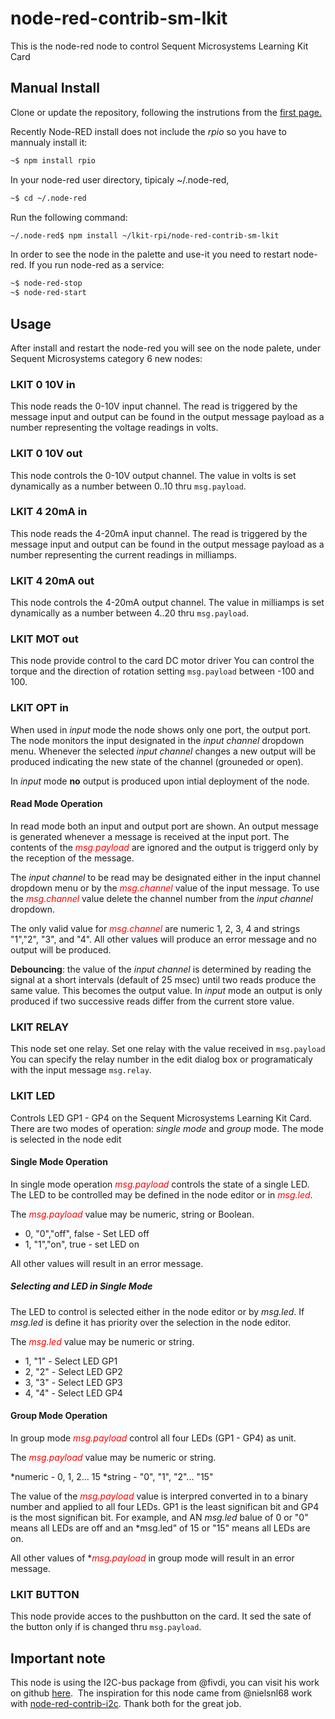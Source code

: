 # node-red-contrib-sm-lkit

This is the node-red node to control Sequent Microsystems Learning Kit Card

## Manual Install

Clone or update the repository, following the instrutions from the [first page.](https://github.com/SequentMicrosystems/lkit-rpi)

Recently Node-RED install does not include the *rpio* so you have to mannualy install it:

```bash
~$ npm install rpio
```

In your node-red user directory, tipicaly ~/.node-red,

```bash
~$ cd ~/.node-red
```

Run the following command:

```bash
~/.node-red$ npm install ~/lkit-rpi/node-red-contrib-sm-lkit
```

In order to see the node in the palette and use-it you need to restart node-red. If you run node-red as a service:
 ```bash
 ~$ node-red-stop
 ~$ node-red-start
 ```

## Usage

After install and restart the node-red you will see on the node palete, under Sequent Microsystems category 6 new nodes:

### LKIT 0 10V in

This node reads the 0-10V input channel.
The read is triggered by the message input and output can be found in the output message payload as a number representing the voltage readings in volts.

### LKIT 0 10V out

This node controls the 0-10V output channel.
The value in volts is set dynamically as a number between 0..10 thru ```msg.payload```.

### LKIT 4 20mA in

This node reads the 4-20mA input channel. 
The read is triggered by the message input and output can be found in the output message payload as a number representing the current readings in milliamps.

### LKIT 4 20mA out

This node controls the 4-20mA output channel.
The value in milliamps is set dynamically as a number between 4..20 thru ```msg.payload```.

### LKIT MOT out

This node provide control to the card DC motor driver
You can control the torque and the direction of rotation setting ```msg.payload``` between -100 and 100.

### LKIT OPT in

When used in _input_ mode the node shows only one port, the output port.  The node monitors the input designated in the _input channel_ dropdown menu. Whenever the selected _input channel_ changes a new output will be produced indicating the new state of the channel (grouneded or open).

In _input_ mode **no** output is produced upon intial deployment of the node.

#### Read Mode Operation
In read mode both an input and output port are shown. An output message is generated whenever a message is received at the input port.  The contents of the <span style = "color:red">*msg.payload*</span> are ignored and the output is triggerd only by the reception of the message.

The _input channel_ to be read may be designated either in the input channel dropdown menu or by the <span style = "color:red">*msg.channel*</span> value of the input message.  To use the <span style = "color:red">*msg.channel*</span> value delete the channel number from the _input channel_ dropdown.

The only valid value for <span style = "color:red">*msg.channel*</span> are numeric 1, 2, 3, 4 and strings "1","2", "3", and "4".  All other values will produce an error message and no output will be produced.

**Debouncing**: the value of the _input channel_ is determined by reading the signal at a short intervals (default of 25 msec) until two reads produce the same value. This becomes the output value. In _input_ mode an output is only produced if two successive reads differ from the current store value.

### LKIT RELAY

This node set one relay.
Set one relay with the value received in ```msg.payload```
You can specify the relay number in the edit dialog box or programaticaly with the input message ```msg.relay```.

### LKIT LED

Controls LED GP1 - GP4 on the Sequent Microsystems Learning Kit Card.
There are two modes of operation: *single mode* and *group* mode.  The mode is selected in the node edit

#### Single Mode Operation
In single mode operation <span style = "color:red;">*msg.payload*</span> controls the state of a single LED.  The LED to be controlled may be defined in the node editor or in <span style = "color:red">*msg.led*</span>.

The <span style = "color:red;">*msg.payload*</span> value may be numeric, string or Boolean.

 * 0, "0","off", false - Set LED off
 * 1, "1","on", true   - set LED on

All other values will result in an error message.

##### Selecting and LED in Single Mode

The LED to control is selected either in the node editor or by *msg.led*.  If *msg.led* is define it has priority over the selection in the node editor.

The <span style = "color:red">*msg.led*</span> value may be numeric or string.

 * 1, "1" - Select LED GP1
 * 2, "2" - Select LED GP2
 * 3, "3" - Select LED GP3
 * 4, "4" - Select LED GP4
 

#### Group Mode Operation

In group mode <span style = "color:red;">*msg.payload*</span> control all four LEDs (GP1 - GP4) as unit.

The <span style = "color:red;">*msg.payload*</span> value may be numeric or string.

*numeric - 0, 1, 2... 15
*string - "0", "1", "2"... "15"

The value of the <span style = "color:red;">*msg.payload*</span> value is interpred converted in to a binary number and applied to all four LEDs.  GP1 is the least significan bit and GP4 is the most significan bit. For example, and AN *msg.led* balue of 0 or "0" means all LEDs are off and an *msg.led" of 15 or "15" means all LEDs are on.

All other values of *<span style = "color:red;">*msg.payload*</span> in group mode will result in an error message.

### LKIT BUTTON

This node provide acces to the pushbutton on the card.
It sed the sate of the button only if is changed thru ```msg.payload```.

## Important note

This node is using the I2C-bus package from @fivdi, you can visit his work on github [here](https://github.com/fivdi/i2c-bus). 
The inspiration for this node came from @nielsnl68 work with [node-red-contrib-i2c](https://github.com/nielsnl68/node-red-contrib-i2c).
Thank both for the great job.
